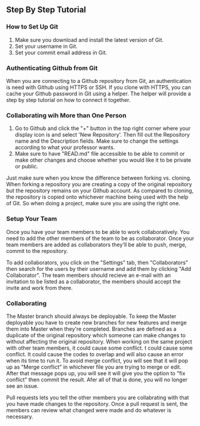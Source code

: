 ## Step By Step Tutorial

### How to Set Up Git
1. Make sure you download and install the latest version of Git.
2. Set your username in Git.
3. Set your commit email address in Git.

### Authenticating Github from Git
When you are connecting to a Github repository from Git, an authentication is need with Github using HTTPS or SSH. If you clone with HTTPS, you can cache your Github password in Git using a helper. The helper will provide a step by step tutorial on how to connect it together.

### Collaborating wih More than One Person
1. Go to Github and click the "+" button in the top right corner where your display icon is and select 'New Repository'. Then fill out the Repository name and the Description fields. Make sure to change the settings according to what your professor wants.
2. Make sure to have "READ.md" file accessible to be able to commit or make other changes and choose whether you would like it to be private or public.

Just make sure when you know the difference between forking vs. cloning. When forking a repository you are creating a copy of the original repository but the repository remains on your Github account. As compared to cloning, the repository is copied onto whichever machine being used with the help of Git. So when doing a project, make sure you are using the right one.

### Setup Your Team
Once you have your team members to be able to work collaboratively. You need to add the other members of the team to be as collaborator. Once your team members are added as collaborators they'll be able to push, merge, commit to the repository.

To add collaborators, you click on the "Settings" tab, then "Collaborators" then search for the users by their username and add them by clicking "Add Collaborator".
The team members should recieve an e-mail with an invitation to be listed as a collaborator, the members should accept the invite and work from there.

### Collaborating
The Master branch should always be deployable. To keep the Master deployable you have to create new branches for new features and merge them into Master when they're completed. Branches are defined as a duplicate of the original repository which someone can make changes to without affecting the original repository. When working on the same project with other team members, it could cause some conflict. t could cause some conflict. It could cause the codes to overlap and will also cause an error when its time to run it. To avoid merge conflict, you will see that it will pop up as "Merge conflict" in whichever file you are trying to merge or edit. After that message pops up, you will see it will give you the option to "fix conflict" then commit the result. Afer all of that is done, you will no longer see an issue.

Pull requests lets you tell the other members you are collabrating with that you have made changes to the repository. Once a pull request is sent, the members can review what changed were made and do whatever is necessary.
